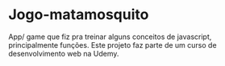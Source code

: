 # Jogo-matamosquito
App/ game que fiz pra treinar alguns conceitos de javascript, principalmente funções. 
Este projeto faz parte de um curso de desenvolvimento web na Udemy.
